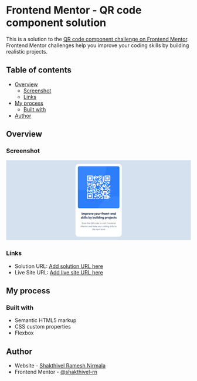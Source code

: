# Frontend Mentor - QR code component solution

This is a solution to the [QR code component challenge on Frontend Mentor](https://www.frontendmentor.io/challenges/qr-code-component-iux_sIO_H). Frontend Mentor challenges help you improve your coding skills by building realistic projects.

## Table of contents

- [Overview](#overview)
  - [Screenshot](#screenshot)
  - [Links](#links)
- [My process](#my-process)
  - [Built with](#built-with)
- [Author](#author)

## Overview

### Screenshot

![Application Image](./images/screenshot.png)

### Links

- Solution URL: [Add solution URL here](https://github.com/shakthivel-rn/qr-code-component)
- Live Site URL: [Add live site URL here](https://shakthivel-rn.github.io/qr-code-component/)

## My process

### Built with

- Semantic HTML5 markup
- CSS custom properties
- Flexbox

## Author

- Website - [Shakthivel Ramesh Nirmala](https://shakthivel-portfolio.vercel.app/)
- Frontend Mentor - [@shakthivel-rn](https://www.frontendmentor.io/profile/shakthivel-rn)
